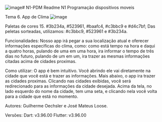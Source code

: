 ![image](https://github.com/user-attachments/assets/a652e757-23ec-404d-a266-c829c5b2f271)# N1-PDM
Readme N1 Programação dispositivos moveis

Tema 6. App de Clima
![image](https://github.com/user-attachments/assets/e2ae53d4-8166-445e-9df7-7f2cdf821125)


Paletas de cores 15. #3b234a, #523961, #baafc4, #c3bbc9 e #d4c7bf;
Das peletas sorteadas, utilizamos: #c3bbc9, #523961 e #3b234a.

Funcionalidades: Nosso app irá pegar a sua localização atual e oferecer informações especificas do clima, como: como está tempo na hora e daqui a quatro horas, pulando de uma em uma hora, ira informar o tempo de três dias no futuro, pulando de um em um, ira trazer as mesmas informações citadas acima de cidades proximas.

Como utilizar: O app é bem intuitivo. Você abrindo ele vai diretamente na cidade que você está e trazer as informações. Mais abaixo, o app ira trazer as cidades proximas. Clicando nas cidades exibidas, você será redirecionado para as informações da cidade desejada. Acima da tela, no lado esquerdo do nome da cidade, tem uma seta, e clicando nela você volta para a cidade que está no momento.

Autores: Guilherme Oechsler e José Mateus Loose.

Versões:
Dart: v3.96.00
Flutter: v3.96.00









